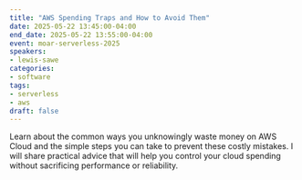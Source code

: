 ```yaml
---
title: "AWS Spending Traps and How to Avoid Them"
date: 2025-05-22 13:45:00-04:00
end_date: 2025-05-22 13:55:00-04:00
event: moar-serverless-2025
speakers:
- lewis-sawe
categories:
- software
tags:
- serverless
- aws
draft: false
---
```


Learn about the common ways you unknowingly waste money on AWS Cloud and the simple steps you can take to prevent these costly mistakes. I will share practical advice that will help you control your cloud spending without sacrificing performance or reliability.